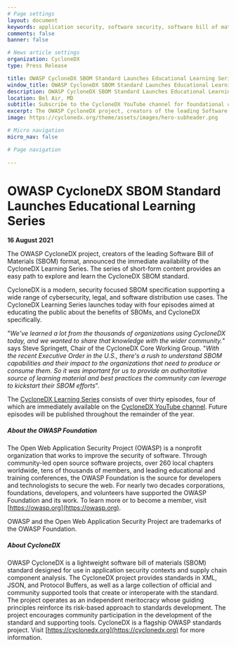 ```yaml
---
# Page settings
layout: document
keywords: application security, software security, software bill of material, SBOM, BOM, open source, supply chain, specification, spdx, license, package url, purl, cpe
comments: false
banner: false

# News article settings
organization: CycloneDX
type: Press Release

title: OWASP CycloneDX SBOM Standard Launches Educational Learning Series
window_title: OWASP CycloneDX SBOM Standard Launches Educational Learning Series
description: OWASP CycloneDX SBOM Standard Launches Educational Learning Series
location: Bel Air, MD
subtitle: Subscribe to the CycloneDX YouTube channel for foundational content to accelerate SBOM adoption
excerpt: The OWASP CycloneDX project, creators of the leading Software Bill of Materials (SBOM) format, announced the immediate availability of the CycloneDX Learning Series. The series of short-form content provides an easy path to explore and learn the CycloneDX SBOM standard.
image: https://cyclonedx.org/theme/assets/images/hero-subheader.png

# Micro navigation
micro_nav: false

# Page navigation
    
---
```


# OWASP CycloneDX SBOM Standard Launches Educational Learning Series
**16 August 2021**


The OWASP CycloneDX project, creators of the leading Software Bill of Materials (SBOM) format, announced the
immediate availability of the CycloneDX Learning Series. The series of short-form content provides an easy path to
explore and learn the CycloneDX SBOM standard.

CycloneDX is a modern, security focused SBOM specification supporting a wide range of cybersecurity, legal, and software
distribution use cases. The CycloneDX Learning Series launches today with four episodes aimed at educating the public
about the benefits of SBOMs, and CycloneDX specifically.

"_We've learned a lot from the thousands of organizations using CycloneDX today, and we wanted to share that knowledge
with the wider community._" says Steve Springett, Chair of the CycloneDX Core Working Group. "_With the recent Executive
Order in the U.S., there's a rush to understand SBOM capabilities and their impact to the organizations that need to
produce or consume them. So it was important for us to provide an authoritative source of learning material and best
practices the community can leverage to kickstart their SBOM efforts_".

The [CycloneDX Learning Series](https://www.youtube.com/playlist?list=PLqjEqUxHjy1X9nGMcjS1ikwxFMZAB2uea) consists of
over thirty episodes, four of which are immediately available on the
[CycloneDX YouTube channel](https://www.youtube.com/channel/UCcUKDc0izYoyQKdzAsraoUQ). Future episodes will be published
throughout the remainder of the year.


##### **About the OWASP Foundation**

The Open Web Application Security Project (OWASP) is a nonprofit organization that works to improve the security of
software. Through community-led open source software projects, over 260 local chapters worldwide, tens of thousands of
members, and leading educational and training conferences, the OWASP Foundation is the source for developers and
technologists to secure the web. For nearly two decades corporations, foundations, developers, and volunteers have
supported the OWASP Foundation and its work. To learn more or to become a member, visit [https://owasp.org](https://owasp.org).

OWASP and the Open Web Application Security Project are trademarks of the OWASP Foundation.

##### **About CycloneDX**

OWASP CycloneDX is a lightweight software bill of materials (SBOM) standard designed for use in application security
contexts and supply chain component analysis. The CycloneDX project provides standards in XML, JSON, and Protocol
Buffers, as well as a large collection of official and community supported tools that create or interoperate with the
standard. The project operates as an independent meritocracy whose guiding principles reinforce its risk-based approach
to standards development. The project encourages community participation in the development of the standard and supporting tools.
CycloneDX is a flagship OWASP standards project. Visit [https://cyclonedx.org](https://cyclonedx.org) for more information.
